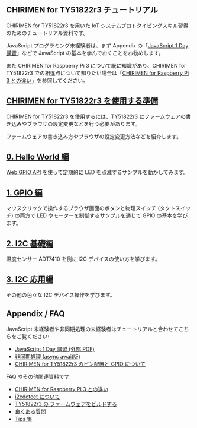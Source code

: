 ## CHIRIMEN for  TY51822r3 チュートリアル

CHIRIMEN for TY51822r3 を用いた IoT システムプロトタイピングスキル習得のためのチュートリアル資料です。

JavaScript プログラミング未経験者は、まず Appendix の「[JavaScript 1 Day 講習](https://webiotmakers.github.io/static/docs/2017/maebashi-js.pdf)」などで JavaScript の基本を学んでおくことをお勧めします。

また CHIRIMEN for Raspberry Pi 3 について既に知識があり、CHIRIMEN for TY51822r3 での相違点について知りたい場合は「[CHIRIMEN for Raspberry Pi 3 との違い](ble/ja/diff.md)」を参照してください。

## [CHIRIMEN for TY51822r3 を使用する準備](setting.md)

CHIRIMEN for TY51822r3 を使用するには、TY51822r3 にファームウェアの書き込みやブラウザの設定変更などを行う必要があります。

ファームウェアの書き込み方やブラウザの設定変更方法などを紹介します。

## [0. Hello World 編](section0.md)
 [Web GPIO API](https://rawgit.com/browserobo/WebGPIO/master/) を使って定期的に LED を点滅するサンプルを動かしてみます。

## [1. GPIO 編](section1.md)
 マウスクリックで操作するブラウザ画面のボタンと物理スイッチ (タクトスイッチ) の両方で LED やモーターを制御するサンプルを通じて GPIO の基本を学びます。

## [2. I2C 基礎編](section2.md)
 温度センサー ADT7410 を例に I2C デバイスの使い方を学びます。

## [3. I2C 応用編](section3.md)
 その他の色々な I2C デバイス操作を学びます。

## Appendix / FAQ
JavaScript 未経験者や非同期処理の未経験者はチュートリアルと合わせてこちらをご覧ください:

* [JavaScript 1 Day 講習 (外部 PDF)](https://webiotmakers.github.io/static/docs/2017/maebashi-js.pdf)
* [非同期処理 (async await版)](appendix0.md)
* [CHIRIMEN for TY51822r3 のピン配置と GPIO について](pins.md)

FAQ やその他関連資料です:

* [CHIRIMEN for Raspberry Pi 3 との違い](diff.md)
* [i2cdetect について](i2cdetect.md)
* [TY51822r3 の ファームウェアをビルドする](bridge.md)
* [良くある質問](faq.md)
* [Tips 集](tips.md)
